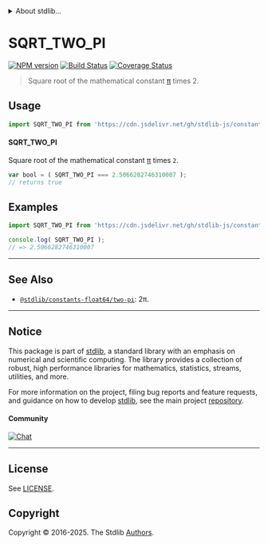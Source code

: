<!--

@license Apache-2.0

Copyright (c) 2018 The Stdlib Authors.

Licensed under the Apache License, Version 2.0 (the "License");
you may not use this file except in compliance with the License.
You may obtain a copy of the License at

   http://www.apache.org/licenses/LICENSE-2.0

Unless required by applicable law or agreed to in writing, software
distributed under the License is distributed on an "AS IS" BASIS,
WITHOUT WARRANTIES OR CONDITIONS OF ANY KIND, either express or implied.
See the License for the specific language governing permissions and
limitations under the License.

-->


<details>
  <summary>
    About stdlib...
  </summary>
  <p>We believe in a future in which the web is a preferred environment for numerical computation. To help realize this future, we've built stdlib. stdlib is a standard library, with an emphasis on numerical and scientific computation, written in JavaScript (and C) for execution in browsers and in Node.js.</p>
  <p>The library is fully decomposable, being architected in such a way that you can swap out and mix and match APIs and functionality to cater to your exact preferences and use cases.</p>
  <p>When you use stdlib, you can be absolutely certain that you are using the most thorough, rigorous, well-written, studied, documented, tested, measured, and high-quality code out there.</p>
  <p>To join us in bringing numerical computing to the web, get started by checking us out on <a href="https://github.com/stdlib-js/stdlib">GitHub</a>, and please consider <a href="https://opencollective.com/stdlib">financially supporting stdlib</a>. We greatly appreciate your continued support!</p>
</details>

# SQRT_TWO_PI

[![NPM version][npm-image]][npm-url] [![Build Status][test-image]][test-url] [![Coverage Status][coverage-image]][coverage-url] <!-- [![dependencies][dependencies-image]][dependencies-url] -->

> Square root of the mathematical constant [π][@stdlib/constants/float64/pi] times 2.



<section class="usage">

## Usage

```javascript
import SQRT_TWO_PI from 'https://cdn.jsdelivr.net/gh/stdlib-js/constants-float64-sqrt-two-pi@deno/mod.js';
```

#### SQRT_TWO_PI

Square root of the mathematical constant [π][@stdlib/constants/float64/pi] times `2`.

```javascript
var bool = ( SQRT_TWO_PI === 2.5066282746310007 );
// returns true
```

</section>

<!-- /.usage -->

<section class="examples">

## Examples

<!-- TODO: better example -->

<!-- eslint no-undef: "error" -->

```javascript
import SQRT_TWO_PI from 'https://cdn.jsdelivr.net/gh/stdlib-js/constants-float64-sqrt-two-pi@deno/mod.js';

console.log( SQRT_TWO_PI );
// => 2.5066282746310007
```

</section>

<!-- /.examples -->

<!-- C interface documentation. -->



<!-- Section for related `stdlib` packages. Do not manually edit this section, as it is automatically populated. -->

<section class="related">

* * *

## See Also

-   <span class="package-name">[`@stdlib/constants-float64/two-pi`][@stdlib/constants/float64/two-pi]</span><span class="delimiter">: </span><span class="description">2π.</span>

</section>

<!-- /.related -->

<!-- Section for all links. Make sure to keep an empty line after the `section` element and another before the `/section` close. -->


<section class="main-repo" >

* * *

## Notice

This package is part of [stdlib][stdlib], a standard library with an emphasis on numerical and scientific computing. The library provides a collection of robust, high performance libraries for mathematics, statistics, streams, utilities, and more.

For more information on the project, filing bug reports and feature requests, and guidance on how to develop [stdlib][stdlib], see the main project [repository][stdlib].

#### Community

[![Chat][chat-image]][chat-url]

---

## License

See [LICENSE][stdlib-license].


## Copyright

Copyright &copy; 2016-2025. The Stdlib [Authors][stdlib-authors].

</section>

<!-- /.stdlib -->

<!-- Section for all links. Make sure to keep an empty line after the `section` element and another before the `/section` close. -->

<section class="links">

[npm-image]: http://img.shields.io/npm/v/@stdlib/constants-float64-sqrt-two-pi.svg
[npm-url]: https://npmjs.org/package/@stdlib/constants-float64-sqrt-two-pi

[test-image]: https://github.com/stdlib-js/constants-float64-sqrt-two-pi/actions/workflows/test.yml/badge.svg?branch=main
[test-url]: https://github.com/stdlib-js/constants-float64-sqrt-two-pi/actions/workflows/test.yml?query=branch:main

[coverage-image]: https://img.shields.io/codecov/c/github/stdlib-js/constants-float64-sqrt-two-pi/main.svg
[coverage-url]: https://codecov.io/github/stdlib-js/constants-float64-sqrt-two-pi?branch=main

<!--

[dependencies-image]: https://img.shields.io/david/stdlib-js/constants-float64-sqrt-two-pi.svg
[dependencies-url]: https://david-dm.org/stdlib-js/constants-float64-sqrt-two-pi/main

-->

[chat-image]: https://img.shields.io/gitter/room/stdlib-js/stdlib.svg
[chat-url]: https://app.gitter.im/#/room/#stdlib-js_stdlib:gitter.im

[stdlib]: https://github.com/stdlib-js/stdlib

[stdlib-authors]: https://github.com/stdlib-js/stdlib/graphs/contributors

[umd]: https://github.com/umdjs/umd
[es-module]: https://developer.mozilla.org/en-US/docs/Web/JavaScript/Guide/Modules

[deno-url]: https://github.com/stdlib-js/constants-float64-sqrt-two-pi/tree/deno
[deno-readme]: https://github.com/stdlib-js/constants-float64-sqrt-two-pi/blob/deno/README.md
[umd-url]: https://github.com/stdlib-js/constants-float64-sqrt-two-pi/tree/umd
[umd-readme]: https://github.com/stdlib-js/constants-float64-sqrt-two-pi/blob/umd/README.md
[esm-url]: https://github.com/stdlib-js/constants-float64-sqrt-two-pi/tree/esm
[esm-readme]: https://github.com/stdlib-js/constants-float64-sqrt-two-pi/blob/esm/README.md
[branches-url]: https://github.com/stdlib-js/constants-float64-sqrt-two-pi/blob/main/branches.md

[stdlib-license]: https://raw.githubusercontent.com/stdlib-js/constants-float64-sqrt-two-pi/main/LICENSE

[@stdlib/constants/float64/pi]: https://github.com/stdlib-js/constants-float64-pi/tree/deno

<!-- <related-links> -->

[@stdlib/constants/float64/two-pi]: https://github.com/stdlib-js/constants-float64-two-pi/tree/deno

<!-- </related-links> -->

</section>

<!-- /.links -->

